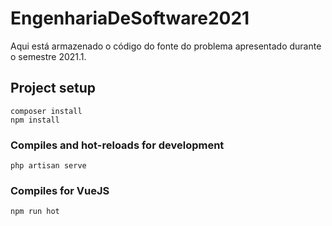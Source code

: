 # EngenhariaDeSoftware2021
Aqui está armazenado o código do fonte do problema apresentado durante o semestre 2021.1.

## Project setup
```
composer install
npm install
```

### Compiles and hot-reloads for development
```
php artisan serve

```

### Compiles for VueJS
```
npm run hot
```
